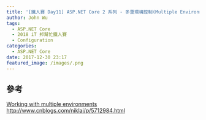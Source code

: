 ```yaml
---
title: '[鐵人賽 Day11] ASP.NET Core 2 系列 - 多重環境控制(Multiple Environments)'
author: John Wu
tags:
  - ASP.NET Core
  - 2018 iT 邦幫忙鐵人賽
  - Configuration
categories:
  - ASP.NET Core
date: 2017-12-30 23:17
featured_image: /images/.png
---
```



<!-- more -->

## 參考

[Working with multiple environments](https://docs.microsoft.com/en-us/aspnet/core/fundamentals/environments)  
http://www.cnblogs.com/niklai/p/5712984.html
